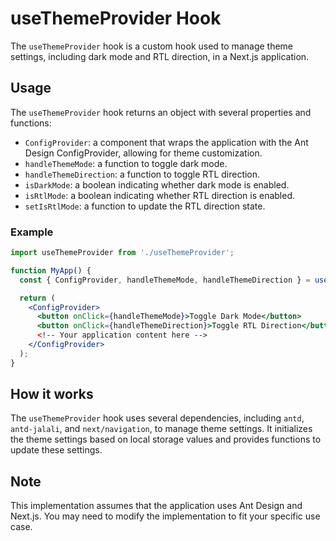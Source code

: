 # useThemeProvider Hook

The `useThemeProvider` hook is a custom hook used to manage theme settings, including dark mode and RTL direction, in a Next.js application.

## Usage

The `useThemeProvider` hook returns an object with several properties and functions:

- `ConfigProvider`: a component that wraps the application with the Ant Design ConfigProvider, allowing for theme customization.
- `handleThemeMode`: a function to toggle dark mode.
- `handleThemeDirection`: a function to toggle RTL direction.
- `isDarkMode`: a boolean indicating whether dark mode is enabled.
- `isRtlMode`: a boolean indicating whether RTL direction is enabled.
- `setIsRtlMode`: a function to update the RTL direction state.

### Example

```jsx
import useThemeProvider from './useThemeProvider';

function MyApp() {
  const { ConfigProvider, handleThemeMode, handleThemeDirection } = useThemeProvider();

  return (
    <ConfigProvider>
      <button onClick={handleThemeMode}>Toggle Dark Mode</button>
      <button onClick={handleThemeDirection}>Toggle RTL Direction</button>
      <!-- Your application content here -->
    </ConfigProvider>
  );
}
```

## How it works

The `useThemeProvider` hook uses several dependencies, including `antd`, `antd-jalali`, and `next/navigation`, to manage theme settings. It initializes the theme settings based on local storage values and provides functions to update these settings.

## Note

This implementation assumes that the application uses Ant Design and Next.js. You may need to modify the implementation to fit your specific use case.
